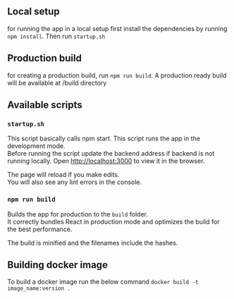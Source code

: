 ## Local setup

for running the app in a local setup first install the dependencies by running `npm install`.
Then run `startup.sh`

## Production build

for creating a production build, run `npm run build`. A production ready build will be available at /build directory

## Available scripts

### `startup.sh`

This script basically calls npm start.
This script runs the app in the development mode.<br />
Before running the script update the backend address if backend is not running locally.
Open [http://localhost:3000](http://localhost:3000) to view it in the browser.

The page will reload if you make edits.<br />
You will also see any lint errors in the console.

### `npm run build`

Builds the app for production to the `build` folder.<br />
It correctly bundles React in production mode and optimizes the build for the best performance.

The build is minified and the filenames include the hashes.<br />

## Building docker image

To build a docker image run the below command
`docker build -t image_name:version .`
